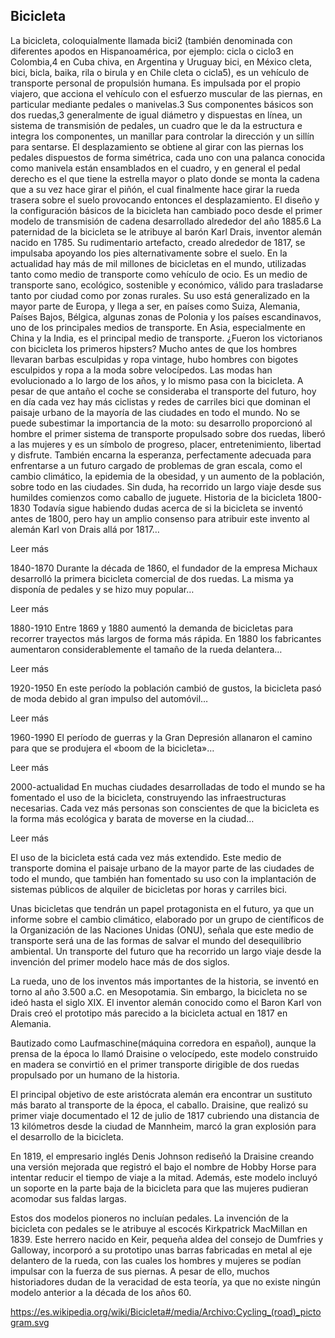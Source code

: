 Bicicleta
---------
La bicicleta, coloquialmente llamada bici2​ (también denominada con diferentes apodos en Hispanoamérica, por ejemplo: cicla o ciclo3​ en Colombia,4​ en Cuba chiva, en Argentina y Uruguay bici, en México cleta, bici, bicla, baika, rila o birula y en Chile cleta o cicla5​), es un vehículo de transporte personal de propulsión humana. Es impulsada por el propio viajero, que acciona el vehículo con el esfuerzo muscular de las piernas, en particular mediante pedales o manivelas.3​ Sus componentes básicos son dos ruedas,3​ generalmente de igual diámetro y dispuestas en línea, un sistema de transmisión de pedales, un cuadro que le da la estructura e integra los componentes, un manillar para controlar la dirección y un sillín para sentarse. El desplazamiento se obtiene al girar con las piernas los pedales dispuestos de forma simétrica, cada uno con una palanca conocida como manivela están ensamblados en el cuadro, y en general el pedal derecho es el que tiene la estrella mayor o plato donde se monta la cadena que a su vez hace girar el piñón, el cual finalmente hace girar la rueda trasera sobre el suelo provocando entonces el desplazamiento. El diseño y la configuración básicos de la bicicleta han cambiado poco desde el primer modelo de transmisión de cadena desarrollado alrededor del año 1885.6​
La paternidad de la bicicleta se le atribuye al barón Karl Drais, inventor alemán nacido en 1785. Su rudimentario artefacto, creado alrededor de 1817, se impulsaba apoyando los pies alternativamente sobre el suelo. En la actualidad hay más de mil millones de bicicletas en el mundo, utilizadas tanto como medio de transporte como vehículo de ocio.
Es un medio de transporte sano, ecológico, sostenible y económico, válido para trasladarse tanto por ciudad como por zonas rurales. Su uso está generalizado en la mayor parte de Europa, y llega a ser, en países como Suiza, Alemania, Países Bajos, Bélgica, algunas zonas de Polonia y los países escandinavos, uno de los principales medios de transporte. En Asia, especialmente en China y la India, es el principal medio de transporte.
¿Fueron los victorianos con bicicleta los primeros hipsters? Mucho antes de que los hombres llevaran barbas esculpidas y ropa vintage, hubo hombres con bigotes esculpidos y ropa a la moda sobre velocípedos. Las modas han evolucionado a lo largo de los años, y lo mismo pasa con la bicicleta. A pesar de que antaño el coche se consideraba el transporte del futuro, hoy en día cada vez hay más ciclistas y redes de carriles bici que dominan el paisaje urbano de la mayoría de las ciudades en todo el mundo.
No se puede subestimar la importancia de la moto: su desarrollo proporcionó al hombre el primer sistema de transporte propulsado sobre dos ruedas, liberó a las mujeres y es un símbolo de progreso, placer, entretenimiento, libertad y disfrute. También encarna la esperanza, perfectamente adecuada para enfrentarse a un futuro cargado de problemas de gran escala, como el cambio climático, la epidemia de la obesidad, y un aumento de la población, sobre todo en las ciudades. Sin duda, ha recorrido un largo viaje desde sus humildes comienzos como caballo de juguete.
Historia de la bicicleta
1800-1830
Todavía sigue habiendo dudas acerca de si la bicicleta se inventó antes de 1800, pero hay un amplio consenso para atribuir este invento al alemán Karl von Drais allá por 1817…

Leer más

1840-1870
Durante la década de 1860, el fundador de la empresa Michaux desarrolló la primera bicicleta comercial de dos ruedas. La misma ya disponía de pedales y se hizo muy popular…

Leer más

1880-1910
Entre 1869 y 1880 aumentó la demanda de bicicletas para recorrer trayectos más largos de forma más rápida. En 1880 los fabricantes aumentaron considerablemente el tamaño de la rueda delantera…

Leer más

1920-1950
En este período la población cambió de gustos, la bicicleta pasó de moda debido al gran impulso del automóvil…

Leer más

1960-1990
El período de guerras y la Gran Depresión allanaron el camino para que se produjera el «boom de la bicicleta»…

Leer más

2000-actualidad
En muchas ciudades desarrolladas de todo el mundo se ha fomentado el uso de la bicicleta, construyendo las infraestructuras necesarias. Cada vez más personas son conscientes de que la bicicleta es la forma más ecológica y barata de moverse en la ciudad…

Leer más

 El uso de la bicicleta está cada vez más extendido. Este medio de transporte domina el paisaje urbano de la mayor parte de las ciudades de todo el mundo, que también han fomentado su uso con la implantación de sistemas públicos de alquiler de bicicletas por horas y carriles bici.

Unas bicicletas que tendrán un papel protagonista en el futuro, ya que un informe sobre el cambio climático, elaborado por un grupo de científicos de la Organización de las Naciones Unidas (ONU), señala que este medio de transporte será una de las formas de salvar el mundo del desequilibrio ambiental. Un transporte del futuro que ha recorrido un largo viaje desde la invención del primer modelo hace más de dos siglos.

La rueda, uno de los inventos más importantes de la historia, se inventó en torno al año 3.500 a.C. en Mesopotamia. Sin embargo, la bicicleta no se ideó hasta el siglo XIX. El inventor alemán conocido como el Baron Karl von Drais creó el prototipo más parecido a la bicicleta actual en 1817 en Alemania.


Bautizado como Laufmaschine(máquina corredora en español), aunque la prensa de la época lo llamó Draisine o velocípedo, este modelo construido en madera se convirtió en el primer transporte dirigible de dos ruedas propulsado por un humano de la historia.

El principal objetivo de este aristócrata alemán era encontrar un sustituto más barato al transporte de la época, el caballo. Draisine, que realizó su primer viaje documentado el 12 de julio de 1817 cubriendo una distancia de 13 kilómetros desde la ciudad de Mannheim, marcó la gran explosión para el desarrollo de la bicicleta.

En 1819, el empresario inglés Denis Johnson rediseñó la Draisine creando una versión mejorada que registró el bajo el nombre de Hobby Horse para intentar reducir el tiempo de viaje a la mitad. Además, este modelo incluyó un soporte en la parte baja de la bicicleta para que las mujeres pudieran acomodar sus faldas largas.

Estos dos modelos pioneros no incluían pedales. La invención de la bicicleta con pedales se le atribuye al escocés Kirkpatrick MacMillan en 1839. Este herrero nacido en Keir, pequeña aldea del consejo de Dumfries y Galloway, incorporó a su prototipo unas barras fabricadas en metal al eje delantero de la rueda, con las cuales los hombres y mujeres se podían impulsar con la fuerza de sus piernas. A pesar de ello, muchos historiadores dudan de la veracidad de esta teoría, ya que no existe ningún modelo anterior a la década de los años 60.

https://es.wikipedia.org/wiki/Bicicleta#/media/Archivo:Cycling_(road)_pictogram.svg
